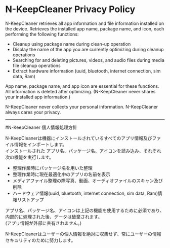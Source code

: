 # N-KeepCleaner Privacy Policy

N-KeepCleaner retrieves all app information and file information installed on the device. 
Retrieves the installed app name, package name, and icon, each performing the following functions:

- Cleanup using package name during clean-up operation
- Display the name of the app you are currently optimizing during cleanup operations
- Searching for and deleting pictures, videos, and audio files during media file cleanup operations
- Extract hardware information (uuid, bluetooth, internet connection, sim data, Ram)

App name, package name, and app icon are essential for these functions. All information is deleted after optimizing. (N-KeepCleaner never shares your installed app information.)

N-KeepCleaner never collects your personal information. N-KeepCleaner always cares your privacy.

----------------------------------------------------------------------------------------------------------------------------------------------------------------

#N-KeepCleaner 個人情報処理方針

N-KeepCleanerは機器にインストールされているすべてのアプリ情報及びファイル情報をインポートします。<br>
インストールされた アプリ名、パッケージ名、アイコンを読み込み、それぞれ次の機能を実行します。

- 整理作業時にパッケージ名を用いた整理
- 整理作業時に現在最適化中のアプリの名前を表示
- メディアファイル整理の際写真、動画、オーディオファイルのスキャン及び削除
- ハードウェア情報(uuid, bluetooth, internet connection, sim data, Ram)情報リストアップ

アプリ名、パッケージ名、アイコンは上記の機能を使用するために必須であり、内部的に処理された後、データは破棄されます。 <br>
(アプリ情報が外部に共有されません。)

N-KeepCleanerはユーザーの個人情報を絶対に収集せず、常にユーザーの情報セキュリティのために努力します。

